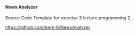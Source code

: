 
#### News Analyzer

Source Code Template for exercise 3 lecture programming 2

https://github.com/berk-6/NewsAnalyzer
